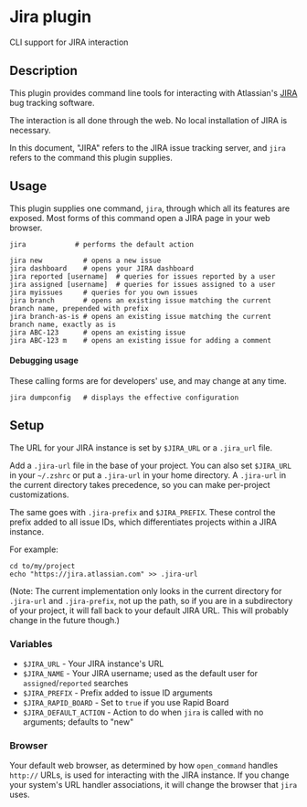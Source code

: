 #  Jira plugin  #

CLI support for JIRA interaction

##  Description  ##

This plugin provides command line tools for interacting with Atlassian's [JIRA](https://www.atlassian.com/software/jira) bug tracking software.

The interaction is all done through the web. No local installation of JIRA is necessary.

In this document, "JIRA" refers to the JIRA issue tracking server, and `jira` refers to the command this plugin supplies.

##  Usage  ##

This plugin supplies one command, `jira`, through which all its features are exposed. Most forms of this command open a JIRA page in your web browser.

```
jira            # performs the default action

jira new          # opens a new issue
jira dashboard    # opens your JIRA dashboard
jira reported [username]  # queries for issues reported by a user
jira assigned [username]  # queries for issues assigned to a user
jira myissues     # queries for you own issues
jira branch       # opens an existing issue matching the current branch name, prepended with prefix
jira branch-as-is # opens an existing issue matching the current branch name, exactly as is
jira ABC-123      # opens an existing issue
jira ABC-123 m    # opens an existing issue for adding a comment
```

#### Debugging usage  ####

These calling forms are for developers' use, and may change at any time.

```
jira dumpconfig   # displays the effective configuration
```

##  Setup  ##

The URL for your JIRA instance is set by `$JIRA_URL` or a `.jira_url` file.

Add a `.jira-url` file in the base of your project. You can also set `$JIRA_URL` in your `~/.zshrc` or put a `.jira-url` in your home directory. A `.jira-url` in the current directory takes precedence, so you can make per-project customizations.

The same goes with `.jira-prefix` and `$JIRA_PREFIX`. These control the prefix added to all issue IDs, which differentiates projects within a JIRA instance.

For example:

```
cd to/my/project
echo "https://jira.atlassian.com" >> .jira-url
```

(Note: The current implementation only looks in the current directory for `.jira-url` and `.jira-prefix`, not up the path, so if you are in a subdirectory of your project, it will fall back to your default JIRA URL. This will probably change in the future though.)

###  Variables  ###

* `$JIRA_URL` - Your JIRA instance's URL
* `$JIRA_NAME` - Your JIRA username; used as the default user for `assigned`/`reported` searches
* `$JIRA_PREFIX` - Prefix added to issue ID arguments
* `$JIRA_RAPID_BOARD` - Set to `true` if you use Rapid Board
* `$JIRA_DEFAULT_ACTION` - Action to do when `jira` is called with no arguments; defaults to "new"


### Browser ###

Your default web browser, as determined by how `open_command` handles `http://` URLs, is used for interacting with the JIRA instance. If you change your system's URL handler associations, it will change the browser that `jira` uses.
